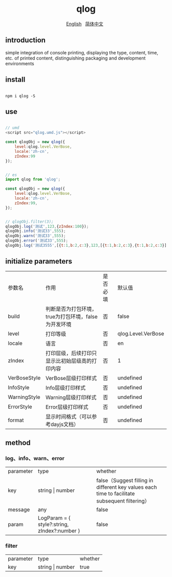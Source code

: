 <h1 align="center" style="font-weight: bold;">qlog</h1> 

<p align="center">
    <a href="https://github.com/lyqgit/qlog/blob/main/README.md">English</a>&nbsp;&nbsp;
    <a href="https://github.com/lyqgit/qlog/blob/main/README.zh-hans.md">简体中文</a>&nbsp;&nbsp;
</p>

## introduction

simple integration of console printing, displaying the type, content, time, etc. of printed content, distinguishing packaging and development environments

## install

```nodejs

npm i qlog -S

```

## use

```javascript

// umd
<script src="qlog.umd.js"></script>

const qlogObj = new qlog({
    level:qlog.level.VerBose,
    locale:'zh-cn',
    zIndex:99
});

```

```javascript

// es
import qlog from 'qlog';

const qlogObj = new qlog({
    level:qlog.level.VerBose,
    locale:'zh-cn',
    zIndex:99,
});

```

```javascript

// qlogObj.filter(3);
qlogObj.log('测试',123,{zIndex:100});
qlogObj.info('测试33',555);
qlogObj.warn('测试33',555);
qlogObj.error('测试33',555);
qlogObj.log('测试3555',[{t:1,b:2,c:3},123,[{t:1,b:2,c:3},{t:1,b:2,c:3}]],{zIndex:100,style:'font-size:20px'});

```

## initialize parameters

<table>
    <tr>
        <td>参数名</td>
        <td>作用</td>
        <td>是否必填</td>
        <td>默认值</td>
    <tr>
    <tr>
        <td>build</td>
        <td>判断是否为打包环境，true为打包环境，false为开发环境</td>
        <td>否</td>
        <td>false</td>
    <tr>
    <tr>
        <td>level</td>
        <td>打印等级</td>
        <td>否</td>
        <td>qlog.Level.VerBose</td>
    <tr>
    <tr>
        <td>locale</td>
        <td>语言</td>
        <td>否</td>
        <td>en</td>
    <tr>
    <tr>
        <td>zIndex</td>
        <td>打印层级，后续打印只显示比初始层级高的打印内容</td>
        <td>否</td>
        <td>1</td>
    <tr>
    <tr>
        <td>VerBoseStyle</td>
        <td>VerBose层级打印样式</td>
        <td>否</td>
        <td>undefined</td>
    <tr>
    <tr>
        <td>InfoStyle</td>
        <td>Info层级打印样式</td>
        <td>否</td>
        <td>undefined</td>
    <tr>
    <tr>
        <td>WarningStyle</td>
        <td>Warning层级打印样式</td>
        <td>否</td>
        <td>undefined</td>
    <tr>
    <tr>
        <td>ErrorStyle</td>
        <td>Error层级打印样式</td>
        <td>否</td>
        <td>undefined</td>
    <tr>
    <tr>
        <td>format</td>
        <td>显示时间格式（可以参考dayjs文档）</td>
        <td>否</td>
        <td>undefined</td>
    <tr>
</table>

## method

### log、info、warn、error

<table>
    <tr>
        <td>parameter</td>
        <td>type</td>
        <td>whether</td>
    <tr>
    <tr>
        <td>key</td>
        <td>string | number</td>
        <td>false（Suggest filling in different key values each time to facilitate subsequent filtering）</td>
    <tr>
    <tr>
        <td>message</td>
        <td>any</td>
        <td>false</td>
    <tr>
    <tr>
        <td>param</td>
        <td>LogParam = {
                style?:string,
                zIndex?:number
            }
        </td>
        <td>false</td>
    <tr>
</table>

### filter

<table>
    <tr>
        <td>parameter</td>
        <td>type</td>
        <td>whether</td>
    <tr>
    <tr>
        <td>key</td>
        <td>string | number</td>
        <td>true</td>
    <tr>
</table>